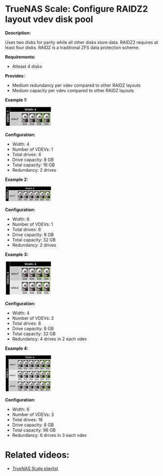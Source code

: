 # TrueNAS Scale: Configure RAIDZ2 layout vdev disk pool

<b>Description:</b>

Uses two disks for parity while all other disks store data. RAIDZ2 requires at least four disks. RAIDZ is a traditional ZFS data protection scheme.

<b>Requirements:</b>

* Atleast 4 disks

<b>Provides:</b>

* Medium redundancy per vdev compared to other RAIDZ layouts
* Medium capacity per vdev compared to other RAIDZ layouts

<b>Example 1:</b>

<img src="img/raidz2_1vdev_4wide.png" width=30% height=30%>

<b>Configuration:</b>

* Width: 4
* Number of VDEVs: 1
* Total drives: 4
* Drive capacity: 8 GB
* Total capacity: 16 GB
* Redundancy: 2 drives

<b>Example 2:</b>

<img src="img/raidz2_1vdev_6wide.png" width=30% height=30%>

<b>Configuration:</b>

* Width: 6
* Number of VDEVs: 1
* Total drives: 6
* Drive capacity: 8 GB
* Total capacity: 32 GB
* Redundancy: 2 drives

<b>Example 3:</b>

<img src="img/raidz2_2vdev_4wide.png" width=30% height=30%>

<b>Configuration:</b>

* Width: 4
* Number of VDEVs: 2
* Total drives: 8
* Drive capacity: 8 GB
* Total capacity: 32 GB
* Redundancy: 4 drives in 2 each vdev

<b>Example 4:</b>

<img src="img/raidz2_3vdev_6wide.png" width=30% height=30%>

<b>Configuration:</b>

* Width: 6
* Number of VDEVs: 3
* Total drives: 18
* Drive capacity: 8 GB
* Total capacity: 96 GB
* Redundancy: 6 drives in 3 each vdev

# Related videos:

* [TrueNAS Scale playlist](https://www.youtube.com/playlist?list=PLVncjTDMNQ4RKprjwzLtGYUwVLZe6INiH)